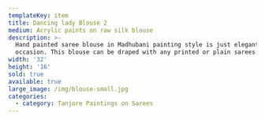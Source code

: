```yaml
---
templateKey: item
title: Dancing lady Blouse 2
medium: Acrylic paints on raw silk blouse
description: >-
  Hand painted saree blouse in Madhubani painting style is just elegant for any
  occasion. This blouse can be draped with any printed or plain sarees. 
width: '32'
height: '16'
sold: true
available: true
large_image: /img/blouse-small.jpg
categories:
  - category: Tanjore Paintings on Sarees
---
```


